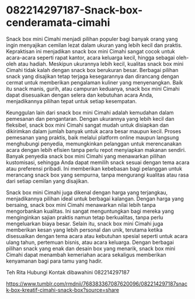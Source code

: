# 082214297187-Snack-box-cenderamata-cimahi
Snack box mini Cimahi menjadi pilihan populer bagi banyak orang yang ingin menyajikan cemilan lezat dalam ukuran yang lebih kecil dan praktis. Kepraktisan ini menjadikan snack box mini Cimahi sangat cocok untuk acara-acara seperti rapat kantor, acara keluarga kecil, hingga sebagai oleh-oleh atau hadiah. Meskipun ukurannya lebih kecil, kualitas snack box mini Cimahi tidak kalah dengan snack box berukuran besar. Berbagai pilihan snack yang disajikan tetap terjaga kesegarannya dan dirancang dengan cermat untuk memberikan pengalaman kuliner yang menyenangkan. Baik itu snack manis, gurih, atau campuran keduanya, snack box mini Cimahi dapat disesuaikan dengan selera dan kebutuhan acara Anda, menjadikannya pilihan tepat untuk setiap kesempatan.

Keunggulan lain dari snack box mini Cimahi adalah kemudahan dalam pemesanan dan pengantaran. Dengan ukurannya yang lebih kecil dan fleksibel, snack box mini Cimahi sangat mudah untuk disiapkan dan dikirimkan dalam jumlah banyak untuk acara besar maupun kecil. Proses pemesanan yang praktis, baik melalui platform online maupun langsung menghubungi penyedia, memungkinkan pelanggan untuk merencanakan acara dengan lebih efisien tanpa perlu repot menyiapkan makanan sendiri. Banyak penyedia snack box mini Cimahi yang menawarkan pilihan kustomisasi, sehingga Anda dapat memilih snack sesuai dengan tema acara atau preferensi pribadi. Ini memberikan kebebasan bagi pelanggan untuk merancang snack box yang sempurna, tanpa mengurangi kualitas atau rasa dari setiap cemilan yang disajikan.

Snack box mini Cimahi juga dikenal dengan harga yang terjangkau, menjadikannya pilihan ideal untuk berbagai kalangan. Dengan harga yang bersaing, snack box mini Cimahi menawarkan nilai lebih tanpa mengorbankan kualitas. Ini sangat menguntungkan bagi mereka yang menginginkan sajian praktis namun tetap berkualitas, tanpa perlu mengeluarkan biaya besar. Selain itu, snack box mini Cimahi juga memberikan kesan yang lebih personal dan unik, terutama ketika disesuaikan dengan tema acara atau kebutuhan spesial seperti untuk acara ulang tahun, pertemuan bisnis, atau acara keluarga. Dengan berbagai pilihan snack yang enak dan desain box yang menarik, snack box mini Cimahi dapat menambah kemeriahan acara sekaligus memberikan kenyamanan bagi para tamu yang hadir.

Teh Rita
Hubungi Kontak dibawahini
082214297187

https://www.tumblr.com/rmdnii/768383367087620096/082214297187snack-box-kreatif-cimahi-snack-box?source=share
